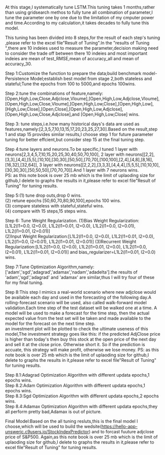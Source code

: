 At this stage,I systematically tune LSTM.This tuning takes 1 months,rather than using gridsearch methos to fully tune all combination of parameter,I tune the parameter one by one due to the limitation of my cmputer power and time.According to my calculation,it takes decades to fully tune this model.  

This tuning has been divided into 8 steps,for the result of each step's tuning ,please refer to the excel file"Result of Tuning".In the "results of Tuning ",there are 10 indeies used to measure the parameter,decision making need to consider the trade off between there 10 indeies and most important indeies are mean of test_RMSE,mean of accuracy_all and mean of accuracy_30.

Step 1:Customize the function to prepare the data;build benchmark model-Persistence Model;establish best model from stage 2,both stateless and stateful;Tune the epochs from 100 to 5000,and epochs 100wins.

Step 2:tune the combinations of feature,namely:[Open,High,Low,Close,Adjclose,Vloume],[Open,High,Low,Adjclose,Vloume],[Open,High,Low,Close,Vloume],[Open,High,Low,Close],[Open,High,Low],[High,Low,Close],[Open,Close],[Open,High,Low,Adjclose],[Open,High,Low,Close,Adjclose],and  [Open,High,Low,Close] wins.

Step 3: tune steps,i.e.how many historical days's data are used as features,namely:[2,3,5,7,10,13,15,17,20,23,25,27,30].Based on the result,step 1 and stap 15 provides similar results,I choose step 1 for future parameter tuning for better effcient,but consider step 15 at the final tuning step.

Step 4:tune layers and neurons.To be specific,I tuned 1 layer with neurons[2,3,4,5,7,10,15,20,25,30,40,50,70,100], 2 layer with neurons[[2,2],[3,3],[4,4],[5,5],[10,10],[30,30],[50,50],[70,70],[100,100],[2,4],[4,8],[8,16],[16,32],[32,64]], 3 layer with neurons[[2,2,2],[3,3,3],[4,4,4],[5,5,5],[10,10,10],[30,30,30],[50,50,50],[70,70,70]].And 1 layer with 7 neurons wins.  
PS: as this note book is over 25 mb which is the limit of uplaoding size for github,I delete to graphs the results in it,please refer to excel file"Result of Tuning" for tuning results.

Step 5:(1) tune drop outs,drop 0 wins.  
       (2) retune epochs [50,60,70,80,90,100],epochs 100 wins.  
       (3) compare stateless with stateful,stateful wins.  
       (4) compare with 15 steps,15 steps wins.
       
Step 6: Tune Weight Regularization.
        (1)Bias Weight Regularization:[L1L2(l1=0.0, l2=0.0), L1L2(l1=0.01, l2=0.0), L1L2(l1=0.0, l2=0.01), L1L2(l1=0.01, l2=0.01)]  
        (2)Input Weight Regularization:[L1L2(l1=0.0, l2=0.0), L1L2(l1=0.01, l2=0.0), L1L2(l1=0.0, l2=0.01), L1L2(l1=0.01, l2=0.01)]
        (3)Recurrent Weight Regularization:[L1L2(l1=0.0, l2=0.0), L1L2(l1=0.01, l2=0.0), L1L2(l1=0.0, l2=0.01), L1L2(l1=0.01, l2=0.01)]
        and bias_regularizer=L1L2(l1=0.01, l2=0.0) wins.
        
Step 7:Tune Optimization Algorithm,namely:['adam','sgd','adagrad','adamax','nadam','adadelta'].the results of  'adam','sgd','adagrad' and 'adamax' are similar,thus I will try four of these for my final tuning.

Step 8:This step I mimics a real-world scenario where new adjclose would be available each day and used in the forecasting of the following day.A rolling-forecast scenario will be used, also called walk-forward model validation.Each time step of the test dataset will be walked one at a time. A model will be used to make a forecast for the time step, then the actual expected value from the test set will be taken and made available to the model for the forecast on the next time step.  
an investment plot will be plotted to check the ultimate useness of this model,The investment strategy goes like this: if the predicted AdjClose price is higher than today's then buy this stock at the open price of the next day and sell it at the close price. Otherwise short it. So if the prediction is accuate, this strategy will make profit, otherwise we lose money. 
PS: as this note book is over 25 mb which is the limit of uplaoding size for github,I delete to graphs the results in it,please refer to excel file"Result of Tuning" for tuning results.

Step 8.1:Adagrad Optimization Algorithm with different updata epochs,1 epochs wins.   
Step 8.2:Adam Optimization Algorithm with different updata epochs,1 epochs wins.  
Step 8.3:Sgd Optimization Algorithm with different updata epochs,2 epochs wins.  
Step 8.4:Adamax Optimization Algorithm with different updata epochs,they all perform pretty bad,Adamax is out of picture.  


Final Model:Based on the all tuning resluts,this is the final model I choose,which will be used to build the wedsite(https://hello-app-unsweric.c9users.io/StockIndexPredictor) and to forcast fuuture adjclose price of S&P500. 
Again,as this note book is over 25 mb which is the limit of uplaoding size for github,I delete to graphs the results in it,please refer to excel file"Result of Tuning" for tuning results.
